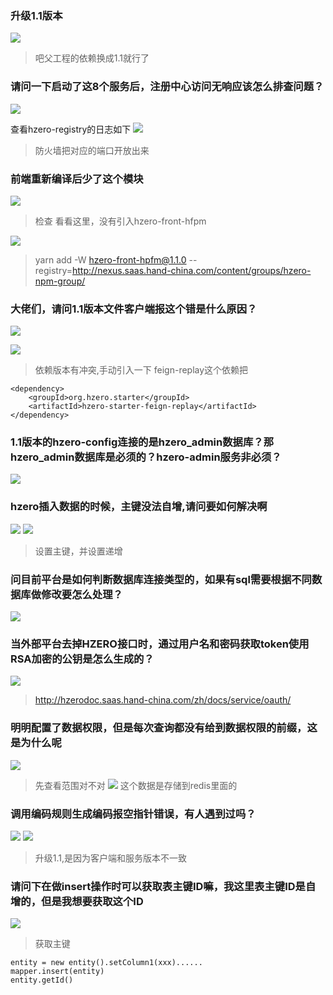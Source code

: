 ### 升级1.1版本
![](https://img2018.cnblogs.com/blog/1231979/201911/1231979-20191114134520728-213806137.png)
>吧父工程的依赖换成1.1就行了


### 请问一下启动了这8个服务后，注册中心访问无响应该怎么排查问题？

![](https://img2018.cnblogs.com/blog/1231979/201911/1231979-20191114135811282-1259665468.png)

查看hzero-registry的日志如下
![](https://img2018.cnblogs.com/blog/1231979/201911/1231979-20191114135818757-433084375.png)

>防火墙把对应的端口开放出来


### 前端重新编译后少了这个模块
![](https://img2018.cnblogs.com/blog/1231979/201911/1231979-20191114140148402-259569707.png)

>检查 看看这里，没有引入hzero-front-hfpm

![](https://img2018.cnblogs.com/blog/1231979/201911/1231979-20191114140234447-1088695360.png)
>yarn add -W hzero-front-hpfm@1.1.0 --registry=http://nexus.saas.hand-china.com/content/groups/hzero-npm-group/


### 大佬们，请问1.1版本文件客户端报这个错是什么原因？
![](https://img2018.cnblogs.com/blog/1231979/201911/1231979-20191114140335757-2350367.png)

![](https://img2018.cnblogs.com/blog/1231979/201911/1231979-20191114140441387-1393481976.png)


>依赖版本有冲突,手动引入一下 feign-replay这个依赖把
```
<dependency>
    <groupId>org.hzero.starter</groupId>
    <artifactId>hzero-starter-feign-replay</artifactId>
</dependency>
```


### 1.1版本的hzero-config连接的是hzero_admin数据库？那hzero_admin数据库是必须的？hzero-admin服务非必须？

![](https://img2018.cnblogs.com/blog/1231979/201911/1231979-20191114140014622-812206485.png)


### hzero插入数据的时候，主键没法自增,请问要如何解决啊
![](https://img2018.cnblogs.com/blog/1231979/201911/1231979-20191114134718151-1193367909.png)
![](https://img2018.cnblogs.com/blog/1231979/201911/1231979-20191114134742215-650483967.png)
>设置主键，并设置递增

### 问目前平台是如何判断数据库连接类型的，如果有sql需要根据不同数据库做修改要怎么处理？
![](https://img2018.cnblogs.com/blog/1231979/201911/1231979-20191114134921019-1700772003.png)



### 当外部平台去掉HZERO接口时，通过用户名和密码获取token使用RSA加密的公钥是怎么生成的？
![](https://img2018.cnblogs.com/blog/1231979/201911/1231979-20191114135003786-409501554.png)

>http://hzerodoc.saas.hand-china.com/zh/docs/service/oauth/


### 明明配置了数据权限，但是每次查询都没有给到数据权限的前缀，这是为什么呢
![](https://img2018.cnblogs.com/blog/1231979/201911/1231979-20191114135046664-182608823.png)

>先查看范围对不对
![](https://img2018.cnblogs.com/blog/1231979/201911/1231979-20191114135319677-1456511743.png)
>这个数据是存储到redis里面的

### 调用编码规则生成编码报空指针错误，有人遇到过吗？
![](https://img2018.cnblogs.com/blog/1231979/201911/1231979-20191114135134018-596314422.png)
![](https://img2018.cnblogs.com/blog/1231979/201911/1231979-20191114135143088-202474906.png)

>升级1.1,是因为客户端和服务版本不一致


### 请问下在做insert操作时可以获取表主键ID嘛，我这里表主键ID是自增的，但是我想要获取这个ID

![](https://img2018.cnblogs.com/blog/1231979/201911/1231979-20191114135609314-636093608.png)

>获取主键
```
entity = new entity().setColumn1(xxx)......
mapper.insert(entity)
entity.getId()

```

